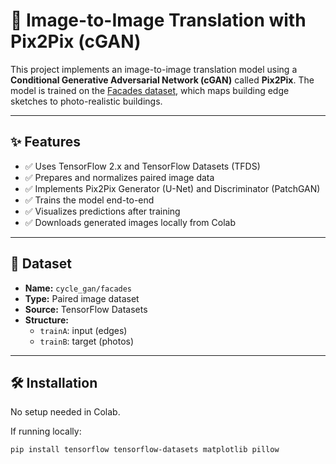 # 🧠 Image-to-Image Translation with Pix2Pix (cGAN)

This project implements an image-to-image translation model using a **Conditional Generative Adversarial Network (cGAN)** called **Pix2Pix**. The model is trained on the [Facades dataset](https://www.tensorflow.org/datasets/catalog/cycle_gan#cycle_ganfan), which maps building edge sketches to photo-realistic buildings.

---

## ✨ Features

- ✅ Uses TensorFlow 2.x and TensorFlow Datasets (TFDS)
- ✅ Prepares and normalizes paired image data
- ✅ Implements Pix2Pix Generator (U-Net) and Discriminator (PatchGAN)
- ✅ Trains the model end-to-end
- ✅ Visualizes predictions after training
- ✅ Downloads generated images locally from Colab

---

## 📁 Dataset

- **Name:** `cycle_gan/facades`
- **Type:** Paired image dataset
- **Source:** TensorFlow Datasets
- **Structure:**
  - `trainA`: input (edges)
  - `trainB`: target (photos)

---

## 🛠️ Installation

No setup needed in Colab.

If running locally:

```bash
pip install tensorflow tensorflow-datasets matplotlib pillow
